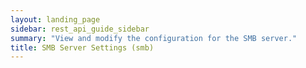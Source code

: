 ```yaml
---
layout: landing_page
sidebar: rest_api_guide_sidebar
summary: "View and modify the configuration for the SMB server."
title: SMB Server Settings (smb)
---
```


